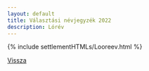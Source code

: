 ```yaml
---
layout: default
title: Választási névjegyzék 2022
description: Lórév
---
```


{% include settlementHTMLs/Looreev.html %}

[Vissza](./)